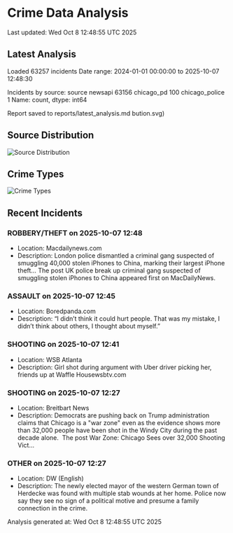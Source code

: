 # Crime Data Analysis
Last updated: Wed Oct  8 12:48:55 UTC 2025

## Latest Analysis

Loaded 63257 incidents
Date range: 2024-01-01 00:00:00 to 2025-10-07 12:48:30

Incidents by source:
source
newsapi           63156
chicago_pd          100
chicago_police        1
Name: count, dtype: int64

Report saved to reports/latest_analysis.md
bution.svg)

## Source Distribution
![Source Distribution](images/source_distribution.svg)

## Crime Types
![Crime Types](images/crime_types.svg)

## Recent Incidents

### ROBBERY/THEFT on 2025-10-07 12:48
- Location: Macdailynews.com
- Description: London police dismantled a criminal gang suspected of smuggling 40,000 stolen iPhones to China, marking their largest iPhone theft…
The post UK police break up criminal gang suspected of smuggling stolen iPhones to China appeared first on MacDailyNews.


### ASSAULT on 2025-10-07 12:45
- Location: Boredpanda.com
- Description: “I didn’t think it could hurt people. That was my mistake, I didn’t think about others, I thought about myself.”


### SHOOTING on 2025-10-07 12:41
- Location: WSB Atlanta
- Description: Girl shot during argument with Uber driver picking her, friends up at Waffle Housewsbtv.com


### SHOOTING on 2025-10-07 12:27
- Location: Breitbart News
- Description: Democrats are pushing back on Trump administration claims that Chicago is a "war zone" even as the evidence shows more than 32,000 people have been shot in the Windy City during the past decade alone. 
The post War Zone: Chicago Sees over 32,000 Shooting Vict…


### OTHER on 2025-10-07 12:27
- Location: DW (English)
- Description: The newly elected mayor of the western German town of Herdecke was found with multiple stab wounds at her home. Police now say they see no sign of a political motive and presume a family connection in the crime.

Analysis generated at: Wed Oct  8 12:48:55 UTC 2025
